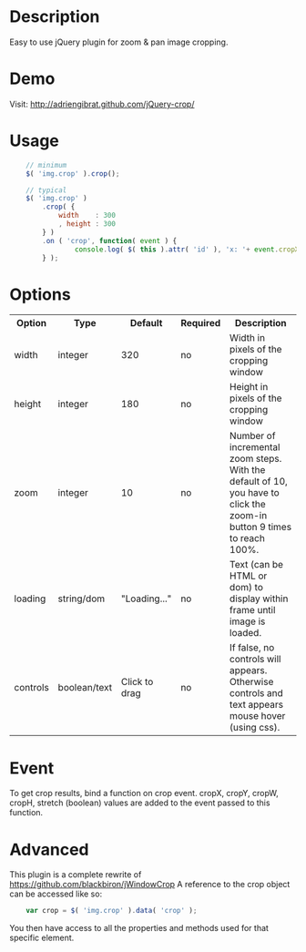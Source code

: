 Description
===========
Easy to use jQuery plugin for zoom & pan image cropping.

Demo
====
Visit: http://adriengibrat.github.com/jQuery-crop/

Usage
=====
```javascript
	// minimum
	$( 'img.crop' ).crop();

	// typical
	$( 'img.crop' )
		.crop( {
			width    : 300
			, height : 300
		} )
		.on ( 'crop', function( event ) {
				console.log( $( this ).attr( 'id' ), 'x: '+ event.cropX );
		} );
```
Options
=======
<table>
	<tr>
		<th>Option</th>
		<th>Type</th>
		<th>Default</th>
		<th>Required</th>
		<th>Description</th>
	</tr>
	<tr>
		<td>width</td><td>integer</td><td>320</td><td>no</td>
		<td>Width in pixels of the cropping window</td>
	</tr>
	<tr>
		<td>height</td><td>integer</td><td>180</td><td>no</td>
		<td>Height in pixels of the cropping window</td>
	</tr>
	<tr>
		<td>zoom</td><td>integer</td><td>10</td><td>no</td>
		<td>Number of incremental zoom steps. With the default of 10, you have to click the zoom-in button 9 times to reach 100%.</td>
	</tr>
	<tr>
		<td>loading</td><td>string/dom</td><td>"Loading..."</td><td>no</td>
		<td>Text (can be HTML or dom) to display within frame until image is loaded.</td>
	</tr>
	<tr>
		<td>controls</td><td>boolean/text</td><td>Click to drag</td><td>no</td>
		<td>If false, no controls will appears. Otherwise controls and text appears mouse hover (using css).</td>
	</tr>
</table>

Event
========
To get crop results, bind a function on crop event.
cropX, cropY, cropW, cropH, stretch (boolean) values are added to the event passed to this function.

Advanced
========
This plugin is a complete rewrite of https://github.com/blackbiron/jWindowCrop 
A reference to the crop object can be accessed like so:
```javascript
	var crop = $( 'img.crop' ).data( 'crop' );
```
You then have access to all the properties and methods used for that specific element.